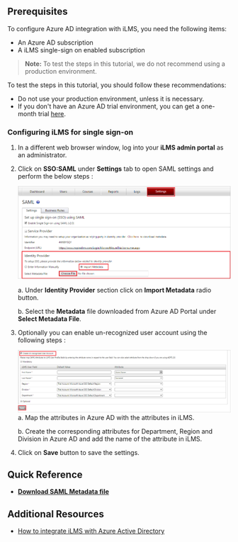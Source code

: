 ## Prerequisites

To configure Azure AD integration with iLMS, you need the following items:

- An Azure AD subscription
- A iLMS single-sign on enabled subscription

> **Note:**
> To test the steps in this tutorial, we do not recommend using a production environment.

To test the steps in this tutorial, you should follow these recommendations:

- Do not use your production environment, unless it is necessary.
- If you don't have an Azure AD trial environment, you can get a one-month trial [here](https://azure.microsoft.com/pricing/free-trial/).

### Configuring iLMS for single sign-on

1. In a different web browser window, log into your **iLMS admin portal** as an administrator.

2. Click on **SSO:SAML** under **Settings** tab to open SAML settings and perform  the below steps :
    
    ![Configure Single Sign-On](./media/tutorial_ilms_ssoconfig1.png) 
    
    a. Under **Identity Provider** section click on **Import Metadata** radio button.
    
    b. Select the **Metadata** file downloaded from Azure AD Portal under **Select Metadata File**.

3. Optionally you can enable un-recognized user account using the following steps :
  
	 ![Configure Single Sign-On](./media/tutorial_ilms_ssoconfig2.png)     
    a. Map the attributes in Azure AD with the attributes in iLMS. 
   
    b. Create the corresponding attributes for Department, Region and Division in    Azure AD and add the name of the attribute in iLMS.

4. Click on **Save** button to save the settings.


## Quick Reference

* **[Download SAML Metadata file](%metadata:metadataDownloadUrl%)**

## Additional Resources

* [How to integrate iLMS with Azure Active Directory](active-directory-saas-ilms-tutorial.md)
